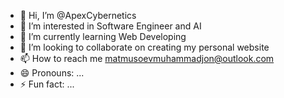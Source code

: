 - 👋 Hi, I’m @ApexCybernetics
- 👀 I’m interested in Software Engineer and AI
- 🌱 I’m currently learning Web Developing
- 💞️ I’m looking to collaborate on creating my personal website
- 📫 How to reach me matmusoevmuhammadjon@outlook.com
- 😄 Pronouns: ...
- ⚡ Fun fact: ...

<!---
ApexCybernetics/ApexCybernetics is a ✨ special ✨ repository because its `README.md` (this file) appears on your GitHub profile.
You can click the Preview link to take a look at your changes.
--->

